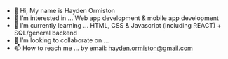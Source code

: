 - 👋 Hi, My name is Hayden Ormiston
- 👀 I’m interested in ... Web app development & mobile app development 
- 🌱 I’m currently learning ... HTML, CSS & Javascript (including REACT) + SQL/general backend
- 💞️ I’m looking to collaborate on ...
- 📫 How to reach me ... by email: hayden.ormiston@gmail.com
